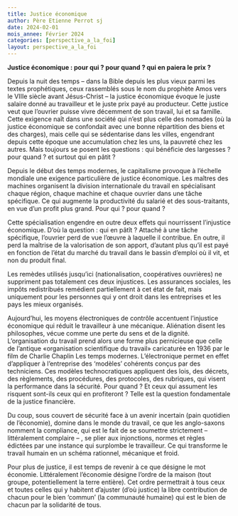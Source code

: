 ```yaml
---
title: Justice économique
author: Père Etienne Perrot sj
date: 2024-02-01
mois_annee: Février 2024
categories: [perspective_a_la_foi]
layout: perspective_a_la_foi
---
```


**Justice économique : pour qui ? pour quand ? qui en paiera le prix ?**

Depuis la nuit des temps – dans la Bible depuis les plus vieux parmi les textes prophétiques, ceux rassemblés sous le nom
du prophète Amos vers le VIIIe siècle avant Jésus-Christ – la justice économique évoque le juste salaire donné au travailleur
et le juste prix payé au producteur. Cette justice veut que l’ouvrier puisse vivre décemment de son travail, lui et sa 
famille. Cette exigence naît dans une société qui n’est plus celle des nomades (où la justice économique se confondait 
avec une bonne répartition des biens et des charges), mais celle qui se sédentarise dans les villes, engendrant depuis 
cette époque une accumulation chez les uns, la pauvreté chez les autres. Mais toujours se posent les questions : qui
bénéficie des largesses ? pour quand ? et surtout qui en pâtit ?

Depuis le début des temps modernes, le capitalisme provoque à l’échelle mondiale une exigence particulière de justice
économique. Les maîtres des machines organisent la division internationale du travail en spécialisant chaque région, 
chaque machine et chaque ouvrier dans une tâche spécifique. Ce qui augmente la productivité du salarié et des sous-traitants,
en vue d’un profit plus grand. Pour qui ? pour quand ? 

Cette spécialisation engendre en outre deux effets qui nourrissent l’injustice économique. D’où la question : qui en pâtît ? 
Attaché à une tâche spécifique, l’ouvrier perd de vue l’œuvre à laquelle il contribue. En outre, il perd la maîtrise de la
valorisation de son apport, d’autant plus qu’il est payé en fonction de l’état du marché du travail dans le bassin d’emploi
où il vit, et non du produit final.

Les remèdes utilisés jusqu’ici (nationalisation, coopératives ouvrières) ne suppriment pas totalement ces deux injustices. 
Les assurances sociales, les impôts redistribués remédient partiellement à cet état de fait, mais uniquement pour les 
personnes qui y ont droit dans les entreprises et les pays les mieux organisés.

Aujourd’hui, les moyens électroniques de contrôle accentuent l’injustice économique qui réduit le travailleur à une 
mécanique. Aliénation disent les philosophes, vécue comme une perte du sens et de la dignité. L’organisation du travail 
prend alors une forme plus pernicieuse que celle de l’antique «organisation scientifique du travail» caricaturée en 1936
par le film de Charlie Chaplin Les temps modernes. L’électronique permet en effet d’appliquer à l’entreprise des ‘modèles’ 
cohérents conçus par des techniciens. Ces modèles technocratiques appliquent des lois, des décrets, des règlements, des
procédures, des protocoles, des rubriques, qui visent la performance dans la sécurité. Pour quand ? Et ceux qui assument
les risquent sont-ils ceux qui en profiteront ? Telle est la question fondamentale de la justice financière.

Du coup, sous couvert de sécurité face à un avenir incertain (pain quotidien de l’économie), domine dans le monde du
travail, ce que les anglo-saxons nomment la compliance, qui est le fait de se soumettre strictement – littéralement
complaire – , se plier aux injonctions, normes et règles édictées par une instance qui surplombe le travailleur. Ce qui 
transforme le travail humain en un schéma rationnel, mécanique et froid.

Pour plus de justice, il est temps de revenir à ce que désigne le mot économie. Littéralement l’économie désigne l’ordre
de la maison (tout groupe, potentiellement la terre entière). Cet ordre permettrait à tous ceux et toutes celles qui y 
habitent d’ajuster (d’où justice) la libre contribution de chacun pour le bien ‘commun’ (la communauté humaine) qui est
le bien de chacun par la solidarité de tous.



